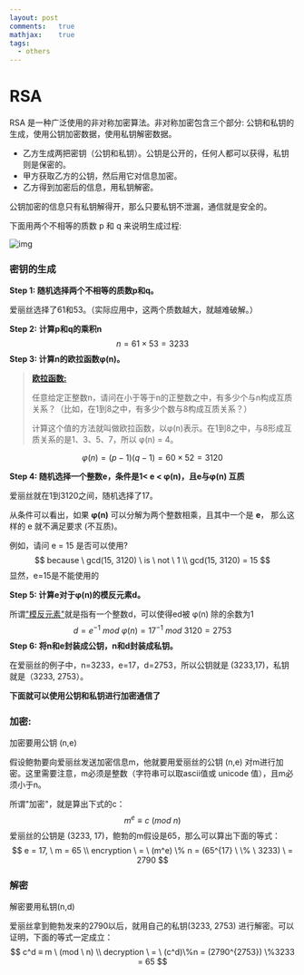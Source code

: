 ```yaml
---
layout: post
comments: 	true
mathjax: 	true
tags:
  - others
---
```




# RSA

RSA 是一种广泛使用的非对称加密算法。非对称加密包含三个部分: 公钥和私钥的生成，使用公钥加密数据，使用私钥解密数据。

+ 乙方生成两把密钥（公钥和私钥）。公钥是公开的，任何人都可以获得，私钥则是保密的。
+ 甲方获取乙方的公钥，然后用它对信息加密。
+ 乙方得到加密后的信息，用私钥解密。

公钥加密的信息只有私钥解得开，那么只要私钥不泄漏，通信就是安全的。

下面用两个不相等的质数 p 和 q 来说明生成过程:

![img](https://www.ruanyifeng.com/blogimg/asset/201307/bg2013070302.png)

### 密钥的生成

**Step 1: 随机选择两个不相等的质数p和q。**

爱丽丝选择了61和53。（实际应用中，这两个质数越大，就越难破解。）

**Step 2:** **计算p和q的乘积n**
$$
n = 61×53 = 3233
$$
**Step 3: 计算n的欧拉函数φ(n)。**

> [**欧拉函数:**](https://zh.wikipedia.org/wiki/%E6%AC%A7%E6%8B%89%E5%87%BD%E6%95%B0)
>
> 任意给定正整数n，请问在小于等于n的正整数之中，有多少个与n构成互质关系？（比如，在1到8之中，有多少个数与8构成互质关系？）
>
> 计算这个值的方法就叫做欧拉函数，以φ(n)表示。在1到8之中，与8形成互质关系的是1、3、5、7，所以 φ(n) = 4。

$$
φ(n) = (p-1)(q-1) = 60 \times 52 = 3120
$$

**Step 4: 随机选择一个整数e，条件是1< e < φ(n)，且e与φ(n) 互质**

爱丽丝就在1到3120之间，随机选择了17。

从条件可以看出，如果 **φ(n)** 可以分解为两个整数相乘，且其中一个是 **e**， 那么这样的 e 就不满足要求 (不互质)。

例如，请问 e = 15 是否可以使用?
$$
because \ gcd(15, 3120) \ is \ not \ 1 \\
gcd(15, 3120) = 15
$$
显然，e=15是不能使用的

**Step 5: 计算e对于φ(n)的模反元素d。**

所谓["模反元素"](https://zh.wikipedia.org/wiki/模反元素)就是指有一个整数d，可以使得ed被 φ(n) 除的余数为1
$$
d = e^{-1} \ mod \ φ(n) = 17^{-1} \ mod \ 3120 =2753
$$
**Step 6: 将n和e封装成公钥，n和d封装成私钥。**

在爱丽丝的例子中，n=3233，e=17，d=2753，所以公钥就是 (3233,17)，私钥就是（3233, 2753）。



**下面就可以使用公钥和私钥进行加密通信了**



### 加密:

加密要用公钥 (n,e)

假设鲍勃要向爱丽丝发送加密信息m，他就要用爱丽丝的公钥 (n,e) 对m进行加密。这里需要注意，m必须是整数（字符串可以取ascii值或 unicode 值），且m必须小于n。

所谓"加密"，就是算出下式的c：
$$
m^e ≡ c \ (mod \ n)
$$
爱丽丝的公钥是 (3233, 17)，鲍勃的m假设是65，那么可以算出下面的等式：
$$
e = 17, \ m = 65 \\
encryption \ = \ (m^e) \% n = (65^{17} \ \% \ 3233) \ = 2790
$$

### 解密

解密要用私钥(n,d)

爱丽丝拿到鲍勃发来的2790以后，就用自己的私钥(3233, 2753) 进行解密。可以证明，下面的等式一定成立：
$$
c^d ≡ m \ (mod \ n) \\
decryption \ = \ (c^d)\%n = (2790^{2753}) \%3233 = 65
$$

